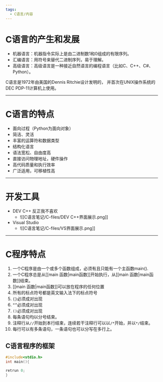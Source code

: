 ```yaml
---
tags:
  - C语言/内容
---
```

# C语言的产生和发展

- 机器语言：机器指令实际上是由二进制数1和0组成的有限序列。 
- 汇编语言：用符号来替代二进制序列，易于理解。
- 高级语言：高级语言是一种接近自然语言的编程语言（比如C、C++、C#、Python）。  

C语言是1972年由美国的Dennis Ritchie设计发明的， 并首次在UNIX操作系统的DEC PDP-11计算机上使用。

---
# C语言的特点

- 面向过程（Python为面向对象）
- 简洁、灵活
- 丰富的运算符和数据类型
- 结构化语言
- 语法宽松、自由度高
- 直接访问物理地址，硬件操作
- 高代码质量和执行效率
- 广泛适用，可移植性高

---
# 开发工具

- DEV C++ 反正我不喜欢
	- ![[C语言笔记/C-files/DEV C++界面展示.png]]
- Visual Studio
	- ![[C语言笔记/C-files/VS界面展示.png]]

---
# C程序特点

1. 一个C程序是由一个或多个函数组成，必须有且只能有一个主函数main().
2. 一个C程序总是从[[main 函数|main函数]]开始执行，从[[main 函数|main函数]]结束。
3. [[main 函数|main函数]]可以放在程序的任何位置
4. 所有的标点符号都是英文输入法下的标点符号
5. `{}`必须成对出现
6. `“”`必须成对出现
7. `()`必须成对出现
8. 每条语句均以分号结束。
9. 注释行从`//`开始到本行结束，连续若干注释行可以以`/*`开始，并以`*/`结束。
10. 每行可以有多条语句，一条语句也可以分写在多行上。

## C语言程序的框架

```C
#include<stdio.h>
int main(){

retrun 0;
}
```